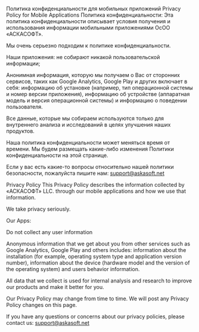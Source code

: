 Политика конфиденциальности для мобильных приложений
Privacy Policy for Mobile Applications
Политика конфиденциальности:
Эта политика конфиденциальности описывает условия получения и использования информации мобильными приложениями ОсОО «АСКАСОФТ».

Мы очень серьезно подходим к политике конфиденциальности.

Наши приложения:
не собирают никакой пользовательской информации;

Анонимная информация, которую мы получаем о Вас от сторонних сервисов, таких как Google Analytics, Google Play и других включает в себя: информацию об установке (например, тип операционной системы и номер версии приложения), информацию об устройстве (аппаратная модель и версия операционной системы) и информацию о поведении пользователя.

Все данные, которые мы собираем используются только для внутреннего анализа и исследований в целях улучшения наших продуктов.

Наша политика конфиденциальности может меняться время от времени. Мы будем размещать какие-либо изменения Политики конфиденциальности на этой странице.

Если у вас есть какие-то вопросы относительно нашей политики безопасности, пожалуйста пишите нам:
support@askasoft.net

Privacy Policy
This Privacy Policy describes the information collected by «АСКАСОФТ» LLC. through our mobile applications and how we use that information.

We take privacy seriously.

Our Apps:

Do not collect any user information

Anonymous information that we get about you from other services such as Google Analytics, Google Play and others includes: information about the installation (for example, operating system type and application version number), information about the device (hardware model and the version of the operating system) and users behavior information.

All data that we collect is used for internal analysis and research to improve our products and make it better for you.

Our Privacy Policy may change from time to time. We will post any Privacy Policy changes on this page.

If you have any questions or concerns about our privacy policies, please contact us: 
support@askasoft.net
